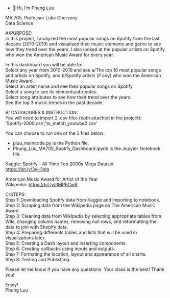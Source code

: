 - 👋 Hi, I’m Phung Luu<br>

MA 705, Professor Luke Cherveny<br>
Data Science<br>

A/PURPOSE:<br>
In this project, I analyzed the most popular songs on Spotify from the last decade (2010-2019) and visualized their music elements and genre to see how they trend over the years. I also looked at the popular artists on Spotify who won the American Music Award for every year. <br>

In this dashboard you will be able to:<br>
Select any year from 2010-2019 and see a/The top 10 most popular songs and artists on Spotify, and b/Spotify artists (if any) who won the American Music Award. <br>
Select an artist name and see their popular songs on Spotify.<br>
Select a song to see its elements/attributes.<br>
Select song attributes to see how their trend over the years.<br>
See the top 3 music trends in the past decade.<br>

B/ DATASOURES & INSTRUCTION:<br>
You will need to import 2 .csv files (both attached in the project):<br>
'Spotify-2000.csv','to_match_youtube2.csv'<br>

You can choose to run one of the 2 files below:<br>
* pluu_maincode.py is the Python file.<br>
* Phung_Luu_MA705_Spotify_Dashboard.ipynb is the Jupyter Notebook file. <br>

Kaggle: Spotify - All Time Top 2000s Mega Dataset<br>
https://bit.ly/3vH1plg

American Music Award for Artist of the Year<br>
Wikipedia: https://bit.ly/3MP6CwR

C/STEPS:<br>
Step 1: Downloading Spotify data from Kaggle and importing to notebook.<br>
Step 2: Scraping data from the Wikipedia page on The American Music Award.<br>
Step 3: Cleaning data from Wikipedia by selecting appropriate tables from Wiki, changing column names, removing null rows, and reformatting the data to join with Shopify data.<br>
Step 4: Preparing differents tables and lists that will be used in visualizations later. <br>
Step 5: Creating a Dash layout and inserting components.<br>
Step 6: Creating callbacks using inputs and outputs.<br>
Step 7: Formating the location, layout and appearance of all charts.<br>
Step 8: Testing and Publishing.<br>

Please let me know if you have any questions. Your class is the best! Thank you!<br>

Enjoy!<br>
Phung Luu<br>
<!---
pluu1503/pluu1503 is a ✨ special ✨ repository because its `README.md` (this file) appears on your GitHub profile.
You can click the Preview link to take a look at your changes.
--->
